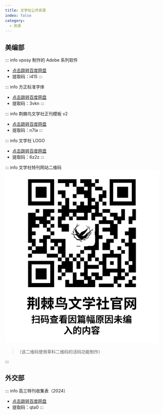 ```yaml
---
title: 文学社公开资源
index: false
category:
  - 附录
---
```

## 美编部

::: info vposy 制作的 Adobe 系列软件
- [点击跳转百度网盘](https://pan.baidu.com/s/1L8GGEv-YklIusnXEdIurZQ)
- 提取码：i415
:::

::: info 方正标准字体
- [点击跳转百度网盘](https://pan.baidu.com/s/1xD-LhH-67BT7aqCBF65_vA)
- 提取码：3vkn
:::

::: info 荆棘鸟文学社正刊模板 v2
- [点击跳转百度网盘](https://pan.baidu.com/s/1k2Mgzxa4Xg3WTdmfWbEYGg)
- 提取码：n7la
:::

::: info 文学社 LOGO
- [点击跳转百度网盘](https://pan.baidu.com/s/1giRO28gdnKyZDHlm_frAMw)
- 提取码：6z2z
:::

::: info 文学社特刊网站二维码
![右键单击后将图片另存为即可使用](../assets/文学社特刊QR活码.png)
> （该二维码使用草料二维码的活码功能制作）

:::
## 外交部

::: info 高三特刊收集表（2024）
- [点击跳转百度网盘](https://pan.baidu.com/s/1iFwDLnC3TZ63afL8XTEnRg)
- 提取码：qta0
:::